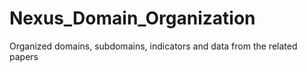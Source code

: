 # Nexus_Domain_Organization
Organized domains, subdomains, indicators and data from the related papers
